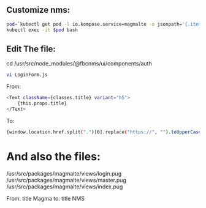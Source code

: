 

## Customize nms:

```bash
pod=`kubectl get pod -l io.kompose.service=magmalte -o jsonpath='{.items[0].metadata.name}'` && echo $pod
kubectl exec -it $pod bash 
```

## Edit The file:

cd /usr/src/node_modules/@fbcnms/ui/components/auth

```bash
vi LoginForm.js
```

From:
```bash
<Text className={classes.title} variant="h5">
    {this.props.title}
</Text>
```

To:
```bash
{window.location.href.split(".")[0].replace("https://", "").toUpperCase() + " NMS"}
```


# And also the files: 
/usr/src/packages/magmalte/views/login.pug
/usr/src/packages/magmalte/views/master.pug
/usr/src/packages/magmalte/views/index.pug

From:
title Magma
to:
title NMS

